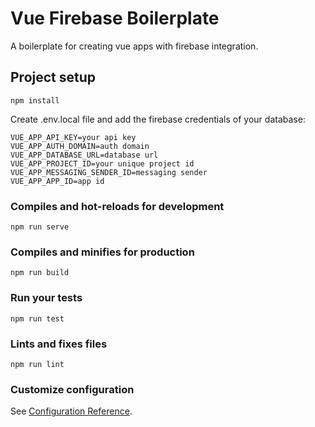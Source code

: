 # Vue Firebase Boilerplate

A boilerplate for creating vue apps with firebase integration.

## Project setup
```
npm install
```
Create .env.local file and add the firebase credentials of your database:
```
VUE_APP_API_KEY=your api key
VUE_APP_AUTH_DOMAIN=auth domain
VUE_APP_DATABASE_URL=database url
VUE_APP_PROJECT_ID=your unique project id
VUE_APP_MESSAGING_SENDER_ID=messaging sender
VUE_APP_APP_ID=app id
```

### Compiles and hot-reloads for development
```
npm run serve
```

### Compiles and minifies for production
```
npm run build
```

### Run your tests
```
npm run test
```

### Lints and fixes files
```
npm run lint
```

### Customize configuration
See [Configuration Reference](https://cli.vuejs.org/config/).
